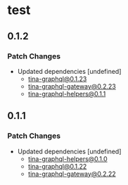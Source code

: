 # test

## 0.1.2

### Patch Changes

- Updated dependencies [undefined]
  - tina-graphql@0.1.23
  - tina-graphql-gateway@0.2.23
  - tina-graphql-helpers@0.1.1

## 0.1.1

### Patch Changes

- Updated dependencies [undefined]
  - tina-graphql-helpers@0.1.0
  - tina-graphql@0.1.22
  - tina-graphql-gateway@0.2.22
